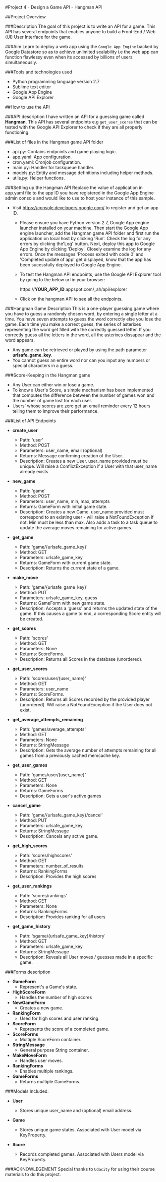 #Project 4 - Design a Game API - Hangman API

##Project Overview

###Description
The goal of this project is to write an API for a game. This API  has several endpoints that enables anyone to build a Front-End / Web (UI) User Interface for the game.

###Aim
Learn to deploy a web app using the `Google App Engine` backed by Google Datastore so as to achieve unlimited scalability i.e the web app can function flawlessy even when its accessed by billions of users simultaneously.

###Tools and technologies used
- Python programming language version 2.7
- Sublime text editor
- Google App Engine
- Google API Explorer

##How to use the API

###API description
I have written an API for a guessing game called **Hangman**. This API has several endpoints e.g `get_user_scores` that can be tested with the Google API Explorer to check if they are all properly functioning.

###List of files in the Hangman game API folder
 - api.py: Contains endpoints and game playing logic.
 - app.yaml: App configuration.
 - cron.yaml: Cronjob configuration.
 - main.py: Handler for taskqueue handler.
 - models.py: Entity and message definitions including helper methods.
 - utils.py: Helper functions.

###Setting up the Hangman API
Replace the value of application in app.yaml file to the app ID you have registered in the Google App Engine admin console and would like to use to host your instance of this sample. 

- Visit https://console.developers.google.com/ to register and get an app ID.

  - Please ensure you have Python version 2.7, Google App engine launcher installed on your machine. Then start  the Google App engine launcher, add the Hangman game API folder and first run the application on local host by clicking 'Run'. Check the log for any errors by clicking the'Log' button. Next, deploy this app to Google App Engine by clicking 'Deploy'. Closely examine the log for any errors. Once the messages 'Process exited with code 0' and 'Completed update of app' get displayed, know that the app has been sucessfully deployed to Google App Engine.

  - To test the Hangman API endpoints, use the Google API Explorer tool by going to the below url in your   browser:

    https://**YOUR_APP_ID**.appspot.com/_ah/api/explorer
 
  - Click on the hangman API to see all the endpoints.

###Hangman Game Description
This is a one-player guessing game where you have to guess a randomly chosen word, by entering a single letter at a time. You have seven attempts to guess the word correctly else you lose the game. Each time you make a correct guess, the series of asterixes representing the word get filled with the correctly guessed letter. If you correctly guess all the letters in the word, all the asterixes dissapear and the word appears.
- Any game can be retrieved or played by using the path parameter **urlsafe_game_key**.
- You cannot guess an entire word nor can you input any numbers or special characters in a guess. 

###Score-Keeping in the Hangman game
- Any User can either win or lose a game.
- To know a User's Score, a simple mechanism has been implemented that computes the difference between the number of games won and the number of game lost for each user.
- Users' whose scores are zero get an email reminder every 12 hours telling them to improve their performance.

###List of API Endpoints 
 - **create_user**
    - Path: 'user'
    - Method: POST
    - Parameters: user_name, email (optional)
    - Returns: Message confirming creation of the User.
    - Description: Creates a new User. user_name provided must be unique. Will 
    raise a ConflictException if a User with that user_name already exists.
    
 - **new_game**
    - Path: 'game'
    - Method: POST
    - Parameters: user_name, min, max, attempts
    - Returns: GameForm with initial game state.
    - Description: Creates a new Game. user_name provided must correspond to an
    existing user - will raise a NotFoundException if not. Min must be less than
    max. Also adds a task to a task queue to update the average moves remaining
    for active games.
     
 - **get_game**
    - Path: 'game/{urlsafe_game_key}'
    - Method: GET
    - Parameters: urlsafe_game_key
    - Returns: GameForm with current game state.
    - Description: Returns the current state of a game.
    
 - **make_move**
    - Path: 'game/{urlsafe_game_key}'
    - Method: PUT
    - Parameters: urlsafe_game_key, guess
    - Returns: GameForm with new game state.
    - Description: Accepts a 'guess' and returns the updated state of the game.
    If this causes a game to end, a corresponding Score entity will be created.
    
 - **get_scores**
    - Path: 'scores'
    - Method: GET
    - Parameters: None
    - Returns: ScoreForms.
    - Description: Returns all Scores in the database (unordered).
    
 - **get_user_scores**
    - Path: 'scores/user/{user_name}'
    - Method: GET
    - Parameters: user_name
    - Returns: ScoreForms. 
    - Description: Returns all Scores recorded by the provided player (unordered).
    Will raise a NotFoundException if the User does not exist.
    
 - **get_average_attempts_remaining**
    - Path: 'games/average_attempts'
    - Method: GET
    - Parameters: None
    - Returns: StringMessage
    - Description: Gets the average number of attempts remaining for all games
    from a previously cached memcache key.

 - **get_user_games**
    - Path: 'games/user/{user_name}'
    - Method: GET
    - Parameters: None
    - Returns: GameForms
    - Description: Gets a user's active games
    
 - **cancel_game**
    - Path: 'game/{urlsafe_game_key}/cancel'
    - Method: PUT
    - Parameters: urlsafe_game_key
    - Returns: StringMessage
    - Description: Cancels any active game.

 - **get_high_scores**
    - Path: 'scores/highscores'
    - Method: GET
    - Parameters: number_of_results
    - Returns: RankingForms
    - Description: Provides the high scores 
    
 - **get_user_rankings**
    - Path: 'scores/rankings'
    - Method: GET
    - Parameters: None
    - Returns: RankingForms
    - Description: Provides ranking for all users
    
 - **get_game_history**
    - Path: 'sgame/{urlsafe_game_key}/history'
    - Method: GET
    - Parameters: urlsafe_game_key
    - Returns: StringMessage
    - Description: Reveals all User moves / guesses made in a specific game.  

###Forms description
 - **GameForm**
    - Represent's a Game's state. 
 - **HighScoreForm**
    - Handles the number of high scores
 - **NewGameForm**
    - Creates a new game.
 - **RankingForm**
    - Used for high scores and user ranking.
 - **ScoreForm**
    - Represents the score of a completed game.
 - **ScoreForms**
    - Multiple ScoreForm container.
 - **StringMessage**
    - General purpose String container.
 - **MakeMoveForm**
    - Handles user moves.         
 - **RankingForms**
    - Enables multiple rankings.
 - **GameForms**
    - Returns multiple GameForms.   

###Models Included:
 - **User**
    - Stores unique user_name and (optional) email address.

 - **Game**
    - Stores unique game states. Associated with User model via KeyProperty.

 - **Score**
    - Records completed games. Associated with Users model via KeyProperty. 

###ACKNOWLEGEMENT
Special thanks to `Udacity` for using their course materials to do this project. 








